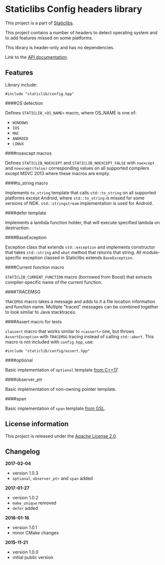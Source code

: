 Staticlibs Config headers library
=================================

This project is a part of [Staticlibs](http://staticlibs.net/).

This project contains a number of headers to detect operating system and to 
add features missed on some platforms.

This library is header-only and has no dependencies.

Link to the [API documentation](http://staticlibs.github.io/staticlib_config/docs/html/namespacestaticlib_1_1config.html).

Features
--------

Library include:

    #include "staticlib/config.hpp"

####OS detection

Defines `STATICLIB_<OS_NAME>` macro, where OS_NAME is one of:

 - `WINDOWS`
 - `IOS`
 - `MAC`
 - `ANDROID`
 - `LINUX`

####noexcept macros

Defines `STATICLIB_NOEXCEPT` and `STATICLIB_NOEXCEPT_FALSE` with `noexcept` and `noexcept(false)`
corresponding values on all supported compilers except MSVC 2013 where these macros are empty.

####to_string macro

Implements `to_string` template that calls `std::to_string` on all supported platforms except Android, 
where `std::to_string` is missed for some versions of NDK. `std::stringstream` implementation
is used for Android.

####defer template

Implements a lambda function holder, that will execute specified lambda on destruction.

####BaseException

Exception class that extends `std::exception` and implements constructor that takes `std::string`
and `what` method that returns that string. All module-specific exception classed in Staticlibs 
extends `BaseException`.

####Current function macro

`STATICLIB_CURRENT_FUNCTION` macro (borrowed from Boost) that extracts compiler-specific
name of the current function.

####TRACEMSG

`TRACEMSG` macro takes a message and adds to it a file location information and function name.
Multiple "traced" messages can be combined together to look similar to Java stacktraces.

####Assert macro for tests

`slassert` macro that works similar to `<cassert>` one, but throws `AssertException` with
`TRACEMSG` tracing instead of calling `std::abort`. This macro is not included with `config.hpp`, use:

    #include "staticlib/config/assert.hpp"

####optional

Basic implementation of `optional` template [from C++17](http://en.cppreference.com/w/cpp/utility/optional).

####observer_ptr

Basic implementation of non-owning pointer template.

####span

Basic implementation of `span` template [from GSL](https://github.com/Microsoft/GSL/blob/96eaf274f8c57829080100f7cd1d2e7744bae1ae/gsl/span).

License information
-------------------

This project is released under the [Apache License 2.0](http://www.apache.org/licenses/LICENSE-2.0).

Changelog
---------

**2017-02-04**

 * version 1.0.3
 * `optional`, `observer_ptr` and `span` added

**2017-01-27**

 * version 1.0.2
 * `make_unique` removed
 * `defer` added

**2016-01-16**

 * version 1.0.1
 * minor CMake changes

**2015-11-21**

 * version 1.0.0
 * initial public version
